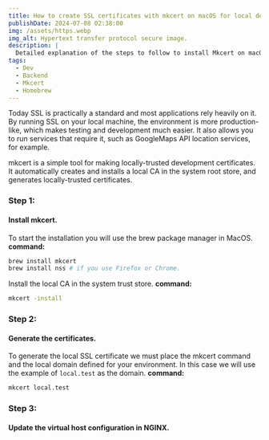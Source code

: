 ```yaml
---
title: How to create SSL certificates with mkcert on macOS for local development environments with NGINX web server
publishDate: 2024-07-08 02:38:00
img: /assets/https.webp
img_alt: Hypertext transfer protocol secure image.
description: |
  Detailed explanation of the steps to follow to install Mkcert on macOS (ARM) with M1 or M2 🔐🌐.
tags:
  - Dev
  - Backend
  - Mkcert
  - Homebrew
---
```


Today SSL is practically a standard and most applications rely heavily on it. By running SSL on your local machine, the environment is more production-like, which makes testing and development much easier. It also allows you to run services that require it, such as GoogleMaps API location services, for example.

mkcert is a simple tool for making locally-trusted development certificates. It automatically creates and installs a local CA in the system root store, and generates locally-trusted certificates.

### Step 1:
#### Install mkcert.

To start the installation you will use the brew package manager in MacOS.
**command:**

```bash
brew install mkcert
brew install nss # if you use Firefox or Chrome.
```

Install the local CA in the system trust store.
**command:**

```bash
mkcert -install
```
### Step 2:
#### Generate the certificates.

To generate the local SSL certificate we must place the mkcert command and the local domain defined for your environment.
In this case we will use the example of `local.test` as the domain.
**command:**

```bash
mkcert local.test
```

### Step 3:
#### Update the virtual host configuration in NGINX.




